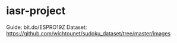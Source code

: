 # iasr-project

Guide: bit.do/ESPRO19Z
Dataset: https://github.com/wichtounet/sudoku_dataset/tree/master/images
